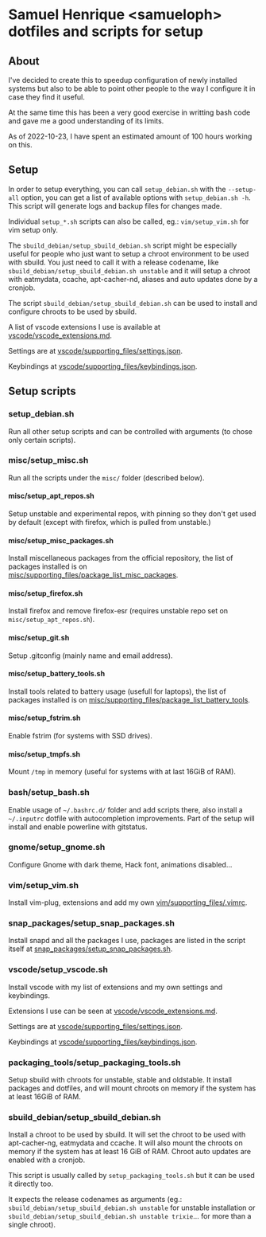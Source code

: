 # Samuel Henrique \<samueloph\> dotfiles and scripts for setup

## About
I've decided to create this to speedup configuration of newly installed systems but also to be able to point other people to the way I configure it in case they find it useful.

At the same time this has been a very good exercise in writting bash code and gave me a good understanding of its limits.

As of 2022-10-23, I have spent an estimated amount of 100 hours working on this.

## Setup
In order to setup everything, you can call `setup_debian.sh` with the `--setup-all` option, you can get a list of available options with `setup_debian.sh -h`. This script will generate logs and backup files for changes made.

Individual `setup_*.sh` scripts can also be called, eg.: `vim/setup_vim.sh` for vim setup only.

The `sbuild_debian/setup_sbuild_debian.sh` script might be especially useful for people who just want to setup a chroot environment to be used with sbuild. You just need to call it with a release codename, like `sbuild_debian/setup_sbuild_debian.sh unstable` and it will setup a chroot with eatmydata, ccache, apt-cacher-nd, aliases and auto updates done by a cronjob.

The script `sbuild_debian/setup_sbuild_debian.sh` can be used to install and configure chroots to be used by sbuild.

A list of vscode extensions I use is available at [vscode/vscode_extensions.md](vscode/vscode_extensions.md).

Settings are at [vscode/supporting_files/settings.json](vscode/supporting_files/settings.json).

Keybindings at [vscode/supporting_files/keybindings.json](vscode/supporting_files/keybindings.json).

## Setup scripts
### setup_debian.sh
Run all other setup scripts and can be controlled with arguments (to chose only certain scripts).
### misc/setup_misc.sh
Run all the scripts under the `misc/` folder (described below).
#### misc/setup_apt_repos.sh
Setup unstable and experimental repos, with pinning so they don't get used by default (except with firefox, which is pulled from unstable.)
#### misc/setup_misc_packages.sh
Install miscellaneous packages from the official repository, the list of packages installed is on [misc/supporting_files/package_list_misc_packages](misc/supporting_files/package_list_misc_packages).
#### misc/setup_firefox.sh
Install firefox and remove firefox-esr (requires unstable repo set on `misc/setup_apt_repos.sh`).
#### misc/setup_git.sh
Setup .gitconfig (mainly name and email address).
#### misc/setup_battery_tools.sh
Install tools related to battery usage (usefull for laptops), the list of packages installed is on [misc/supporting_files/package_list_battery_tools](misc/supporting_files/package_list_battery_tools).
#### misc/setup_fstrim.sh
Enable fstrim (for systems with SSD drives).
#### misc/setup_tmpfs.sh
Mount `/tmp` in memory (useful for systems with at last 16GiB of RAM).
### bash/setup_bash.sh
Enable usage of `~/.bashrc.d/` folder and add scripts there, also install a `~/.inputrc` dotfile with autocompletion improvements. Part of the setup will install and enable powerline with gitstatus.
### gnome/setup_gnome.sh
Configure Gnome with dark theme, Hack font, animations disabled...
### vim/setup_vim.sh
Install vim-plug, extensions and add my own [vim/supporting_files/.vimrc](vim/supporting_files/.vimrc).
### snap_packages/setup_snap_packages.sh
Install snapd and all the packages I use, packages are listed in the script itself at [snap_packages/setup_snap_packages.sh](snap_packages/setup_snap_packages.sh).
### vscode/setup_vscode.sh
Install vscode with my list of extensions and my own settings and keybindings.

Extensions I use can be seen at [vscode/vscode_extensions.md](vscode/vscode_extensions.md).

Settings are at [vscode/supporting_files/settings.json](vscode/supporting_files/settings.json).

Keybindings at [vscode/supporting_files/keybindings.json](vscode/supporting_files/keybindings.json).
### packaging_tools/setup_packaging_tools.sh
Setup sbuild with chroots for unstable, stable and oldstable. It install packages and dotfiles, and will mount chroots on memory if the system has at least 16GiB of RAM.
### sbuild_debian/setup_sbuild_debian.sh
Install a chroot to be used by sbuild. It will set the chroot to be used with apt-cacher-ng, eatmydata and ccache. It will also mount the chroots on memory if the system has at least 16 GiB of RAM. Chroot auto updates are enabled with a cronjob.

This script is usually called by `setup_packaging_tools.sh` but it can be used it directly too.

It expects the release codenames as arguments (eg.: `sbuild_debian/setup_sbuild_debian.sh unstable` for unstable installation or `sbuild_debian/setup_sbuild_debian.sh unstable trixie`... for more than a single chroot).
